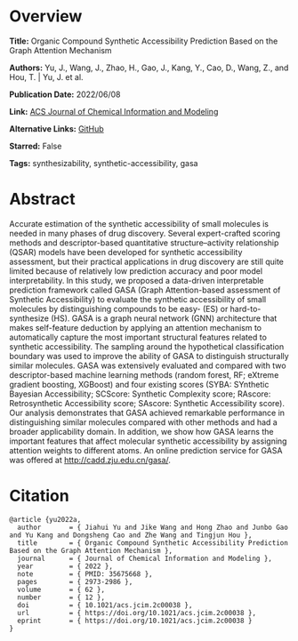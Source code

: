 # Overview
**Title:**
Organic Compound Synthetic Accessibility Prediction Based on the Graph Attention Mechanism

**Authors:**
Yu, J., Wang, J., Zhao, H., Gao, J., Kang, Y., Cao, D., Wang, Z., and Hou, T. |
Yu, J. et al.

**Publication Date:**
2022/06/08

**Link:**
[ACS Journal of Chemical Information and Modeling](https://pubs.acs.org/doi/10.1021/acs.jcim.2c00038)

**Alternative Links:**
[GitHub](https://github.com/cadd-synthetic/GASA)

**Starred:**
False

**Tags:**
synthesizability, synthetic-accessibility, gasa


# Abstract
Accurate estimation of the synthetic accessibility of small molecules is needed in many phases of drug discovery.
Several expert-crafted scoring methods and descriptor-based quantitative structure–activity relationship (QSAR) models have been developed for synthetic accessibility assessment, but their practical applications in drug discovery are still quite limited because of relatively low prediction accuracy and poor model interpretability.
In this study, we proposed a data-driven interpretable prediction framework called GASA (Graph Attention-based assessment of Synthetic Accessibility) to evaluate the synthetic accessibility of small molecules by distinguishing compounds to be easy- (ES) or hard-to-synthesize (HS).
GASA is a graph neural network (GNN) architecture that makes self-feature deduction by applying an attention mechanism to automatically capture the most important structural features related to synthetic accessibility.
The sampling around the hypothetical classification boundary was used to improve the ability of GASA to distinguish structurally similar molecules.
GASA was extensively evaluated and compared with two descriptor-based machine learning methods (random forest, RF; eXtreme gradient boosting, XGBoost) and four existing scores (SYBA: SYnthetic Bayesian Accessibility; SCScore: Synthetic Complexity score; RAscore: Retrosynthetic Accessibility score; SAscore: Synthetic Accessibility score).
Our analysis demonstrates that GASA achieved remarkable performance in distinguishing similar molecules compared with other methods and had a broader applicability domain.
In addition, we show how GASA learns the important features that affect molecular synthetic accessibility by assigning attention weights to different atoms.
An online prediction service for GASA was offered at http://cadd.zju.edu.cn/gasa/.


# Citation
```
@article {yu2022a,
  author       = { Jiahui Yu and Jike Wang and Hong Zhao and Junbo Gao and Yu Kang and Dongsheng Cao and Zhe Wang and Tingjun Hou },
  title        = { Organic Compound Synthetic Accessibility Prediction Based on the Graph Attention Mechanism },
  journal      = { Journal of Chemical Information and Modeling },
  year         = { 2022 },
  note         = { PMID: 35675668 },
  pages        = { 2973-2986 },
  volume       = { 62 },
  number       = { 12 },
  doi          = { 10.1021/acs.jcim.2c00038 },
  url          = { https://doi.org/10.1021/acs.jcim.2c00038 },
  eprint       = { https://doi.org/10.1021/acs.jcim.2c00038 }
}
```
